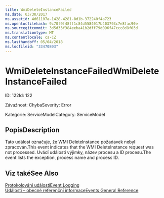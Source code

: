 ```yaml
---
title: WmiDeleteInstanceFailed
ms.date: 03/30/2017
ms.assetid: 4d61107a-1428-4281-8d1b-372240f4a723
ms.openlocfilehash: 9c70f9f48ff1c84d5584017b403793c7e8fac90e
ms.sourcegitcommit: 3d5d33f384eeba41b2dff79d096f47ccc8d8f03d
ms.translationtype: MT
ms.contentlocale: cs-CZ
ms.lasthandoff: 05/04/2018
ms.locfileid: "33470803"
---
```

# <a name="wmideleteinstancefailed"></a><span data-ttu-id="199f0-102">WmiDeleteInstanceFailed</span><span class="sxs-lookup"><span data-stu-id="199f0-102">WmiDeleteInstanceFailed</span></span>
<span data-ttu-id="199f0-103">ID: 122</span><span class="sxs-lookup"><span data-stu-id="199f0-103">Id: 122</span></span>  
  
 <span data-ttu-id="199f0-104">Závažnost: Chyba</span><span class="sxs-lookup"><span data-stu-id="199f0-104">Severity: Error</span></span>  
  
 <span data-ttu-id="199f0-105">Kategorie: ServiceModel</span><span class="sxs-lookup"><span data-stu-id="199f0-105">Category: ServiceModel</span></span>  
  
## <a name="description"></a><span data-ttu-id="199f0-106">Popis</span><span class="sxs-lookup"><span data-stu-id="199f0-106">Description</span></span>  
 <span data-ttu-id="199f0-107">Tato událost označuje, že WMI DeleteInstance požadavek nebyl zpracován.</span><span class="sxs-lookup"><span data-stu-id="199f0-107">This event indicates that the WMI DeleteInstance request was not processed.</span></span> <span data-ttu-id="199f0-108">Uvádí události výjimky, název procesu a ID procesu.</span><span class="sxs-lookup"><span data-stu-id="199f0-108">The event lists the exception, process name and process ID.</span></span>  
  
## <a name="see-also"></a><span data-ttu-id="199f0-109">Viz také</span><span class="sxs-lookup"><span data-stu-id="199f0-109">See Also</span></span>  
 [<span data-ttu-id="199f0-110">Protokolování událostí</span><span class="sxs-lookup"><span data-stu-id="199f0-110">Event Logging</span></span>](../../../../../docs/framework/wcf/diagnostics/event-logging/index.md)  
 [<span data-ttu-id="199f0-111">Události – obecné referenční informace</span><span class="sxs-lookup"><span data-stu-id="199f0-111">Events General Reference</span></span>](../../../../../docs/framework/wcf/diagnostics/event-logging/events-general-reference.md)
